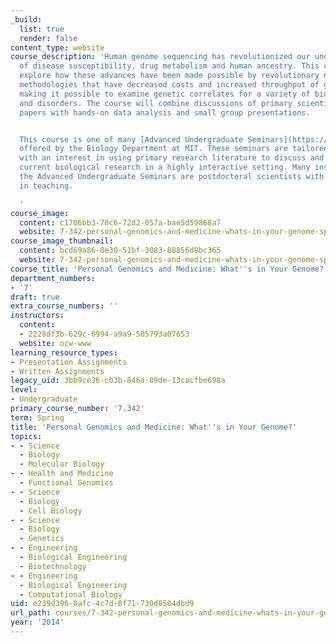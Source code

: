 ```yaml
---
_build:
  list: true
  render: false
content_type: website
course_description: 'Human genome sequencing has revolutionized our understanding
  of disease susceptibility, drug metabolism and human ancestry. This course will
  explore how these advances have been made possible by revolutionary new sequencing
  methodologies that have decreased costs and increased throughput of genome analysis,
  making it possible to examine genetic correlates for a variety of biological processes
  and disorders. The course will combine discussions of primary scientific research
  papers with hands-on data analysis and small group presentations.


  This course is one of many [Advanced Undergraduate Seminars](https://biology.mit.edu/undergraduate/course_listings/advanced_undergraduate_seminars)
  offered by the Biology Department at MIT. These seminars are tailored for students
  with an interest in using primary research literature to discuss and learn about
  current biological research in a highly interactive setting. Many instructors of
  the Advanced Undergraduate Seminars are postdoctoral scientists with a strong interest
  in teaching.

  '
course_image:
  content: c1706bb3-70c6-72d2-057a-bae5d59868a7
  website: 7-342-personal-genomics-and-medicine-whats-in-your-genome-spring-2014
course_image_thumbnail:
  content: bcd69a86-8e30-51bf-3083-88856d8bc365
  website: 7-342-personal-genomics-and-medicine-whats-in-your-genome-spring-2014
course_title: 'Personal Genomics and Medicine: What''s in Your Genome?'
department_numbers:
- '7'
draft: true
extra_course_numbers: ''
instructors:
  content:
  - 2228df3b-629c-0994-a9a9-505793a07653
  website: ocw-www
learning_resource_types:
- Presentation Assignments
- Written Assignments
legacy_uid: 3bb9ce36-cb3b-846a-89de-13cacfbe698a
level:
- Undergraduate
primary_course_number: '7.342'
term: Spring
title: 'Personal Genomics and Medicine: What''s in Your Genome?'
topics:
- - Science
  - Biology
  - Molecular Biology
- - Health and Medicine
  - Functional Genomics
- - Science
  - Biology
  - Cell Biology
- - Science
  - Biology
  - Genetics
- - Engineering
  - Biological Engineering
  - Biotechnology
- - Engineering
  - Biological Engineering
  - Computational Biology
uid: e239d396-8afc-4c7d-8f71-730d8504dbd9
url_path: courses/7-342-personal-genomics-and-medicine-whats-in-your-genome-spring-2014
year: '2014'
---
```


